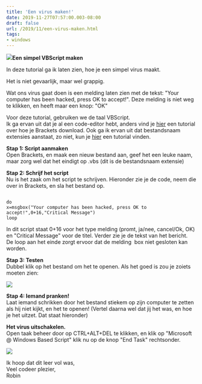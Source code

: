 ```yaml
---
title: 'Een virus maken!'
date: 2019-11-27T07:57:00.003-08:00
draft: false
url: /2019/11/een-virus-maken.html
tags: 
- windows
---
```


[![](https://1.bp.blogspot.com/-P--PzZVNvQI/Xd6TwbTyF1I/AAAAAAAABzc/1z4gvn2ZljI_Pk5x6U7WLDuqc0kaacBMQCLcBGAsYHQ/s320/popup.PNG)](https://1.bp.blogspot.com/-P--PzZVNvQI/Xd6TwbTyF1I/AAAAAAAABzc/1z4gvn2ZljI_Pk5x6U7WLDuqc0kaacBMQCLcBGAsYHQ/s1600/popup.PNG)**Een simpel VBScript maken**

In deze tutorial ga ik laten zien, hoe je een simpel virus maakt.  

Het is niet gevaarlijk, maar wel grappig.  

Wat ons virus gaat doen is een melding laten zien met de tekst: "Your computer has been hacked, press OK to accept!". Deze melding is niet weg te klikken, en heeft maar een knop: "OK"

  

Voor deze tutorial, gebruiken we de taal VBScript.  
Ik ga ervan uit dat je al een code-editor hebt, anders vind je [hier](https://webdevelopment-en-meer.blogspot.com/2019/11/brackets-installeren.html) een tutorial over hoe je Brackets download. Ook ga ik ervan uit dat bestandsnaam extensies aanstaat, zo niet, kun je [hier](https://webdevelopment-en-meer.blogspot.com/2019/11/zo-zet-je-bestandsnaam-extensies-aan-in.html) een tutorial vinden.  
  
**Stap 1: Script aanmaken**  
Open Brackets, en maak een nieuw bestand aan, geef het een leuke naam, maar zorg wel dat het eindigt op .vbs (dit is de bestandsnaam extensie)  
  
**Stap 2: Schrijf het script**  
Nu is het zaak om het script te schrijven. Hieronder zie je de code, neem die over in Brackets, en sla het bestand op.  
```
  
do  
x=msgbox("Your computer has been hacked, press OK to accept!",0+16,"Critical Message")  
loop  

```  
In dit script staat 0+16 voor het type melding (promt, ja/nee, cancel/Ok, OK) en "Critical Message" voor de titel. Verder zie je de tekst van het bericht.  
De loop aan het einde zorgt ervoor dat de melding  box niet gesloten kan worden.  
  
**Stap 3: Testen**  
Dubbel klik op het bestand om het te openen. Als het goed is zou je zoiets moeten zien:  
  

[![](https://1.bp.blogspot.com/-P--PzZVNvQI/Xd6TwbTyF1I/AAAAAAAABzg/8xZo5Fampek22XHsF1CvyV6GQAg71gWhgCEwYBhgL/s640/popup.PNG)](https://1.bp.blogspot.com/-P--PzZVNvQI/Xd6TwbTyF1I/AAAAAAAABzg/8xZo5Fampek22XHsF1CvyV6GQAg71gWhgCEwYBhgL/s1600/popup.PNG)

  
**Stap 4: Iemand pranken!**  
Laat iemand schrikken door het bestand stiekem op zijn computer te zetten als hij niet kijkt, en het te openen! (Vertel daarna wel dat jij het was, en hoe je het uitzet. Dat staat hieronder)  
  
**Het virus uitschakelen.**  
Open taak beheer door op CTRL+ALT+DEL te klikken, en klik op "Microsoft @ Windows Based Script" klik nu op de knop "End Task" rechtsonder.  
  

[![](https://1.bp.blogspot.com/-d6NoeqS2I4I/Xd6Z8jfaIQI/AAAAAAAABzo/syQL7MzDC_Y1okmTHoq93VYAkKCRbGBdQCLcBGAsYHQ/s640/taakbeheer.png)](https://1.bp.blogspot.com/-d6NoeqS2I4I/Xd6Z8jfaIQI/AAAAAAAABzo/syQL7MzDC_Y1okmTHoq93VYAkKCRbGBdQCLcBGAsYHQ/s1600/taakbeheer.png)

  
  
Ik hoop dat dit leer vol was,  
Veel codeer plezier,  
Robin